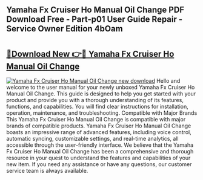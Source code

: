 ## Yamaha Fx Cruiser Ho Manual Oil Change PDF Download Free - Part-p01 User Guide Repair - Service Owner Edition 4bOam

# <h2><a href="http://bc63574.oget.top/?id=Yamaha+Fx+Cruiser+Ho+Manual+Oil+Change">🔗Download New 👉🔴 Yamaha Fx Cruiser Ho Manual Oil Change</a></h2>

[![Yamaha Fx Cruiser Ho Manual Oil Change new download](https://i.imgur.com/5g1atiW.png)](http://bc63574.oget.top/?id=Yamaha+Fx+Cruiser+Ho+Manual+Oil+Change)
Hello and welcome to the user manual for your newly unboxed Yamaha Fx Cruiser Ho Manual Oil Change. This guide is designed to help you get started with your product and provide you with a thorough understanding of its features, functions, and capabilities. You will find clear instructions for installation, operation, maintenance, and troubleshooting. Compatible with Major Brands This Yamaha Fx Cruiser Ho Manual Oil Change is compatible with major brands of compatible products. Yamaha Fx Cruiser Ho Manual Oil Change boasts an impressive range of advanced features, including voice control, automatic syncing, customizable settings, and real-time analytics, all accessible through the user-friendly interface. We believe that the Yamaha Fx Cruiser Ho Manual Oil Change has been a comprehensive and thorough resource in your quest to understand the features and capabilities of your new item. If you need any assistance or have any questions, our customer service team is always available.
